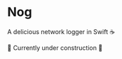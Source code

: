 # Nog

A delicious network logger in Swift :coffee:

:construction: Currently under construction :construction:
